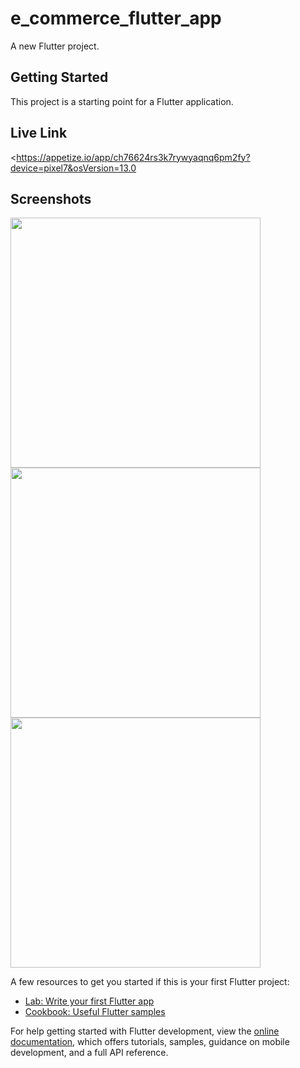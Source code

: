# e_commerce_flutter_app

A new Flutter project.

## Getting Started

This project is a starting point for a Flutter application.

## Live Link
<https://appetize.io/app/ch76624rs3k7rywyaqnq6pm2fy?device=pixel7&osVersion=13.0

## Screenshots
<img height="400" src="">
<img height="400" src="">
<img height="400" src="">


A few resources to get you started if this is your first Flutter project:

- [Lab: Write your first Flutter app](https://docs.flutter.dev/get-started/codelab)
- [Cookbook: Useful Flutter samples](https://docs.flutter.dev/cookbook)

For help getting started with Flutter development, view the
[online documentation](https://docs.flutter.dev/), which offers tutorials,
samples, guidance on mobile development, and a full API reference.
